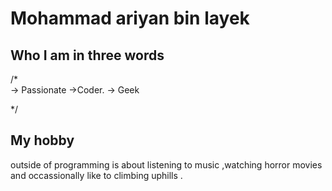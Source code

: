 # Mohammad ariyan bin layek

## Who I am in three words
/*  
     ->   Passionate 
        ->Coder. 
     ->   Geek 

*/

## My hobby
outside of programming is about listening to music ,watching horror movies and occassionally like to climbing uphills .
